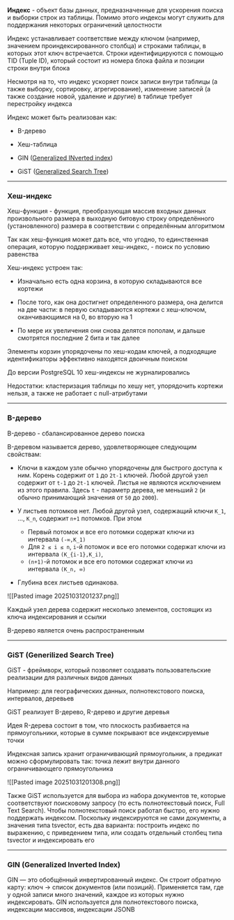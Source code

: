 **Индекс** - объект базы данных, предназначенные для ускорения поиска и выборки строк из таблицы. Помимо этого индексы могут служить для поддержания некоторых ограничений целостности

Индекс устанавливает соответствие между ключом (например, значением проиндексированного столбца) и строками таблицы, в которых этот ключ встречается. Строки идентифицируются с помощью TID (Tuple ID), который состоит из номера блока файла и позиции строки внутри блока

Несмотря на то, что индекс ускоряет поиск записи внутри таблицы (а также выборку, сортировку, агрегирование), изменение записей (а также создание новой, удаление и другие) в таблице требует перестройку индекса

Индекс может быть реализован как:

- B-дерево
    
- Хеш-таблица
    
- GIN ([Generalized INverted index](https://ru.wikipedia.org/wiki/GIN))
    
- GiST ([Generalized Search Tree](https://ru.wikipedia.org/wiki/GiST))

---

### Хеш-индекс

Хеш-функция - функция, преобразующая массив входных данных произвольного размера в выходную битовую строку определённого (установленного) размера в соответствии с определённым алгоритмом

Так как хеш-функция может дать все, что угодно, то единственная операция, которую поддерживает хеш-индекс, - поиск по условию равенства

Хеш-индекс устроен так:

- Изначально есть одна корзина, в которую складываются все кортежи
    
- После того, как она достигнет определенного размера, она делится на две части: в первую складываются кортежи с хеш-ключом, оканчивающимся на 0, во вторую на 1
    
- По мере их увеличения они снова делятся пополам, и дальше смотрятся последние 2 бита и так далее

Элементы корзин упорядочены по хеш-кодам ключей, а подходящие идентификаторы эффективно находятся двоичным поиском

До версии PostgreSQL 10 хеш-индексы не журналировались

Недостатки: кластеризация таблицы по хешу нет, упорядочить кортежи нельзя, а также не работает с null-атрибутами

---

### B-дерево

B-дерево - сбалансированное дерево поиска

B-деревом называется дерево, удовлетворяющее следующим свойствам:

- Ключи в каждом узле обычно упорядочены для быстрого доступа к ним. Корень содержит от `1` до `2t-1` ключей. Любой другой узел содержит от `t-1` до `2t-1` ключей. Листья не являются исключением из этого правила. Здесь `t` - параметр дерева, не меньший `2` (и обычно принимающий значения от `50` до `2000`).
- У листьев потомков нет. Любой другой узел, содержащий ключи `K_1`, …, `K_n`, содержит `n+1` потомков. При этом
    
    - Первый потомок и все его потомки содержат ключи из интервала `(-∞,K_1)`
    - Для `2 ≤ i ≤ n`, `i`-й потомок и все его потомки содержат ключи из интервала `(K_{i-1},K_i)`,
    - `(n+1)`-й потомок и все его потомки содержат ключи из интервала `(K_n, ∞)`
- Глубина всех листьев одинакова.

![[Pasted image 20251031201237.png]]

Каждый узел дерева содержит несколько элементов, состоящих из ключа индексирования и ссылки

B-дерево является очень распространенным

---
### GiST (Generilized Search Tree)

GiST - фреймворк, который позволяет создавать пользовательские реализации для различных видов данных

Например: для географических данных, полнотекстового поиска, интервалов, деревьев

GiST реализует B-дерево, R-дерево и другие деревья

Идея R-дерева состоит в том, что плоскость разбивается на прямоугольники, которые в сумме покрывают все индексируемые точки

Индексная запись хранит ограничивающий прямоугольник, а предикат можно сформулировать так: точка лежит внутри данного ограничивающего прямоугольника

![[Pasted image 20251031201308.png]]

Также GiST используется для выбора из набора документов те, которые соответствуют поисковому запросу (то есть полнотекстовый поиск, Full Text Search). Чтобы полнотекстовый поиск работал быстро, его нужно поддержать индексом. Поскольку индексируются не сами документы, а значения типа tsvector, есть два варианта: построить индекс по выражению, с приведением типа, или создать отдельный столбец типа tsvector и индексировать его

---

### GIN (Generalized Inverted Index)[](https://pelmesh619.github.io/itmo_conspects/dbdesign/dbdesign_superconspect.html#-gin-generalized-inverted-index)

GIN — это обобщённый инвертированный индекс. Он строит обратную карту: ключ → список документов (или позиций). Применяется там, где у одной записи много значений, каждое из которых нужно индексировать. GIN используется для полнотекстового поиска, индексации массивов, индексации JSONB